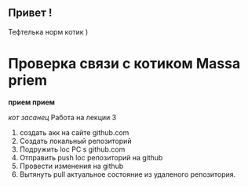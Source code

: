 ## Привет !

Тефтелька норм котик ) 

# Проверка связи с котиком Massa priem 

__прием прием__

*кот засанец*
Работа на лекции 3 
1. создать акк на сайте github.com
2. Создать локальный репозиторий
3. Подружить loc PC s github.com
4. Отправить push  loc репозиторий на github 
5. Провести изменения на github
6. Вытянуть pull актуальное состояние из удаленого репозитория.
